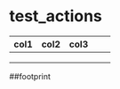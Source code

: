# test_actions

|  col1 | col2  | col3  |   |   |
|---|---|---|---|---|
|   |   |   |   |   |
|   |   |   |   |   |
|   |   |   |   |   |wef
##footprint
